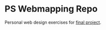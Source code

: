 # PS Webmapping Repo
Personal web design exercises for [final project](https://github.com/globalcoffeehub/globalcoffeehub.github.io).
